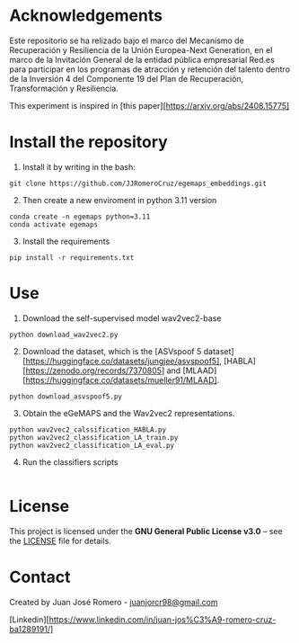 # Acknowledgements

Este repositorio se ha relizado bajo el marco del Mecanismo de Recuperación y Resiliencia de la Unión Europea-Next Generation, en el marco de la Invitación General de la entidad pública empresarial Red.es para participar en los programas de atracción y retención del talento dentro de la Inversión 4 del Componente 19 del Plan de Recuperación, Transformación y Resiliencia.

This experiment is inspired in [this paper][https://arxiv.org/abs/2408.15775]
# Install the repository

1. Install it by writing in the bash: 

```
git clone https://github.com/JJRomeroCruz/egemaps_embeddings.git 
```

2. Then create a new enviroment in python 3.11 version

```
conda create -n egemaps python=3.11
conda activate egemaps
```

3. Install the requirements

```
pip install -r requirements.txt
```

# Use

1. Download the self-supervised model wav2vec2-base

```
python download_wav2vec2.py
```

2. Download the dataset, which is the [ASVspoof 5 dataset][https://huggingface.co/datasets/jungjee/asvspoof5], [HABLA][https://zenodo.org/records/7370805] and [MLAAD][https://huggingface.co/datasets/mueller91/MLAAD].

```
python download_asvspoof5.py
```

3. Obtain the eGeMAPS and the Wav2vec2 representations. 

```
python wav2vec2_calssification_HABLA.py
python wav2vec2_classification_LA_train.py
python wav2vec2_classification_LA_eval.py
```

4. Run the classifiers scripts

```

```

# License

This project is licensed under the **GNU General Public License v3.0** – see the [LICENSE](./LICENSE) file for details.

# Contact

Created by Juan José Romero - juanjorcr98@gmail.com

[Linkedin][https://www.linkedin.com/in/juan-jos%C3%A9-romero-cruz-ba1289191/]

